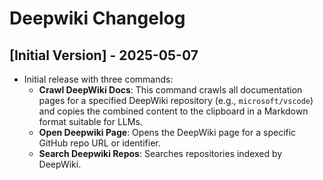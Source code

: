# Deepwiki Changelog

## [Initial Version] - 2025-05-07

- Initial release with three commands:
  - **Crawl DeepWiki Docs**: This command crawls all documentation pages for a specified DeepWiki repository (e.g., `microsoft/vscode`) and copies the combined content to the clipboard in a Markdown format suitable for LLMs.
  - **Open Deepwiki Page**: Opens the DeepWiki page for a specific GitHub repo URL or identifier.
  - **Search Deepwiki Repos**: Searches repositories indexed by DeepWiki.
